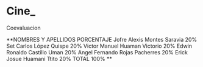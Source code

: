 # Cine_

Coevaluacion

**NOMBRES Y APELLIDOS	              PORCENTAJE
Jofre Alexis Montes Saravia	        20%
Set Carlos López Quispe	            20%
Victor Manuel Huaman Victorio	      20%
Edwin Ronaldo Castillo Uman	        20%
Angel Fernando Rojas Pacherres	    20%
Erick Josue Huamani Ttito	          20%
TOTAL	                              100%
**
